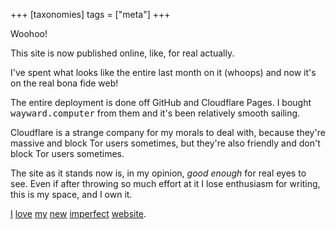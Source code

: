 +++
[taxonomies]
tags = ["meta"]
+++

Woohoo!

This site is now published online, like, for real actually.

<!-- more -->

I've spent what looks like the entire last month on it (whoops) and now it's on the real bona fide web!

The entire deployment is done off GitHub and Cloudflare Pages. I bought <samp>wayward.computer</samp> from them and it's been relatively smooth sailing.

Cloudflare is a strange company for my morals to deal with, because they're massive and block Tor users sometimes, but they're also friendly and don't block Tor users sometimes.

The site as it stands now is, in my opinion, *good enough* for real eyes to see. Even if after throwing so much effort at it I lose enthusiasm for writing, this is my space, and I own it.

[I](https://adactio.com/articles/10887#aisforadactio) [love](https://jamesg.blog/2021/11/16/i-love-my-website) [my](https://tracydurnell.com/2021/11/19/personal-websites-are-the-best) [new](https://winnielim.org/notes/i-love-my-website-too) [imperfect](https://anhvn.com/posts/2021/2021-12-14-i-love-my-website) [website](https://lukealexdavis.co.uk/posts/i-also-love-my-website).
